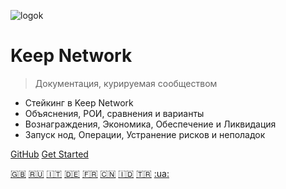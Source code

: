 <!-- _coverpage.md -->
<!--[a ver](assets/images/keepdocgraf.jpg)>
<!-- [logo](https://miro.medium.com/max/1400/1*a1rZEF1awSz0wsKdL9SuGw.jpeg)-->
![logok](https://user-images.githubusercontent.com/68087535/91909888-67d3e680-ec84-11ea-8e43-203fced81216.png)
# Keep Network

> Документация, курируемая сообществом

- Стейкинг в Keep Network
- Объяснения, РОИ, сравнения и варианты
- Вознаграждения, Экономика, Обеспечение и Ликвидация
- Запуск нод, Операции, Устранение рисков и неполадок


[GitHub](https://github.com/Estebank97/Keep-Node-Docs/)
[Get Started](basics/start.md)  

[:uk:](https://estebank97.github.io/Keep-Node-Docs/#/)
[:ru:](https://tony-sh.github.io/Keep-Node-Docs-Russia/#/)
[:it:](https://tony-sh.github.io/Keep-Node-Docs-Italian/#/)
[:de:](https://tony-sh.github.io/Keep-Node-Docs-German/#/)
[:fr:](https://tony-sh.github.io/Keep-Node-Docs-French/#/)
[:cn:](https://tony-sh.github.io/Keep-Node-Docs-Chinese/#/)
[:indonesia:](https://tony-sh.github.io/Keep-Node-Docs-Indonesia/#/)
[:tr:](https://tony-sh.github.io/Keep-Node-Docs-Turkish/#/)
[:ua:](https://tony-sh.github.io/Keep-Node-Docs-Ukraine/#/)
